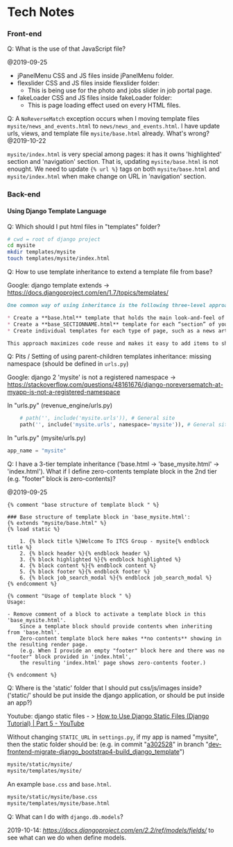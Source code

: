 # Tech Notes

### Front-end

Q: What is the use of that JavaScript file?

@2019-09-25

* jPanelMenu CSS and JS files inside jPanelMenu folder.
* flexslider CSS and JS files inside flexslider folder:
  *  This is being use for the photo and jobs slider in job portal page.
* fakeLoader CSS and JS files inside fakeLoader folder:
  * This is page loading effect used on every HTML files. 
  
 Q: A `NoReverseMatch` exception occurs when I moving template files `mysite/news_and_events.html` to `news/news_and_events.html`. I have update urls, views, and template file `mysite/base.html` already. What's wrong?
  @2019-10-22
 
 `mysite/index.html` is very special among pages: it has it owns 'highlighted' section and 'navigation' section. That is, updating `mysite/base.html` is not enought. We need to update `{% url %}` tags on both `mysite/base.html` and `mysite/index.html` when make change on URL in 'navigation' section.

### Back-end

#### Using Django Template Language

Q: Which should I put html files in "templates" folder?

```bash
# cwd = root of django project
cd mysite
mkdir templates/mysite
touch templates/mysite/index.html
```



Q: How to use template inheritance to extend a template file from base?

Google: django template extends -> https://docs.djangoproject.com/en/1.7/topics/templates/

```markdown
One common way of using inheritance is the following three-level approach:

* Create a **base.html** template that holds the main look-and-feel of your site.
* Create a **base_SECTIONNAME.html** template for each “section” of your site. For example, **base_news.html**, **base_sports.html**. These templates all extend **base.html** and include section-specific styles/design.
* Create individual templates for each type of page, such as a news article or blog entry. These templates extend the appropriate section template.

This approach maximizes code reuse and makes it easy to add items to shared content areas, such as section-wide navigation.
```



Q: Pits / Setting of using parent-children templates inheritance: missing namespace (should be defined in `urls.py`)

Google: django 2 'mysite' is not a registered namespace -> https://stackoverflow.com/questions/48161676/django-noreversematch-at-myapp-is-not-a-registered-namespace

In "urls.py" (revenue_engine/urls.py)

```python
    # path('', include('mysite.urls')), # General site
    path('', include('mysite.urls', namespace='mysite')), # General site
```

In "urls.py" (mysite/urls.py)

```python
app_name = "mysite"
```



Q: I have a 3-tier template inheritance ('base.html -> 'base_mysite.html' -> 'index.html'). What if I define zero-contents template block in the 2nd tier (e.g. "footer" block is zero-contents)?

@2019-09-25

```django
{% comment "base structure of template block " %} 

### Base structure of template block in 'base_mysite.html': 
{% extends "mysite/base.html" %}
{% load static %}

    1. {% block title %}Welcome To ITCS Group - mysite{% endblock title %}
    2. {% block header %}{% endblock header %}
    3. {% block highlighted %}{% endblock highlighted %}
    4. {% block content %}{% endblock content %}
    5. {% block footer %}{% endblock footer %}
    6. {% block job_search_modal %}{% endblock job_search_modal %}
{% endcomment %}

{% comment "Usage of template block " %} 
Usage:

- Remove comment of a block to activate a template block in this 'base_mysite.html'.
    Since a template block should provide contents when inheriting from 'base.html'.
    Zero-content template block here makes **no contents** showing in the resulting render page.
    (e.g. When I provide an empty "footer" block here and there was no "footer" block provided in 'index.html',
    the resulting 'index.html' page shows zero-contents footer.)

{% endcomment %}
```



Q: Where is the 'static' folder that I should put css/js/images inside? ('static/' should be put inside the django application, or should be put inside an app?)

Youtube: django static files - > [How to Use Django Static Files (Django Tutorial) | Part 5 - YouTube](https://www.youtube.com/watch?v=3ETQf3TQ9gc&list=PLw02n0FEB3E3VSHjyYMcFadtQORvl1Ssj&index=5)

Without changing `STATIC_URL` in `settings.py`, if my app is named "mysite", then the static folder should be:
(e.g. in commit "[a302528](https://github.com/itcs-dev-team/revenue-engine/commit/a302528cc67ecd6a33cf65cb9cd690c1a0eadf24)" in branch "[dev-frontend-migrate-django_bootstrap4-build_django_template](https://github.com/itcs-dev-team/revenue-engine/commits/dev-frontend-migrate-django_bootstrap4-build_django_template)")

```bash
mysite/static/mysite/
mysite/templates/mysite/
```

An example `base.css` and `base.html`.

```bash
mysite/static/mysite/base.css
mysite/templates/mysite/base.html
```

Q: What can I do with `django.db.models`?

2019-10-14: *https://docs.djangoproject.com/en/2.2/ref/models/fields/* to see what can we do when define models.
